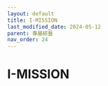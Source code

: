 ```yaml
---
layout: default
title: I-MISSION
last_modified_date: 2024-05-12
parent: 專屬綜藝
nav_order: 24
---
```


# I-MISSION
